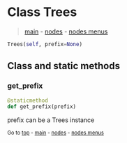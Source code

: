 # Class Trees

> [main](../index.md) - [nodes](nodes.md) - [nodes menus](nodes_menus.md)

```python
Trees(self, prefix=None)
```

## Class and static methods

### get_prefix

```python
@staticmethod
def get_prefix(prefix)
```

prefix can be a Trees instance

<sub>Go to [top](#class-Collection) - [main](../index.md) - [nodes](nodes.md) - [nodes menus](nodes_menus.md)</sub>


